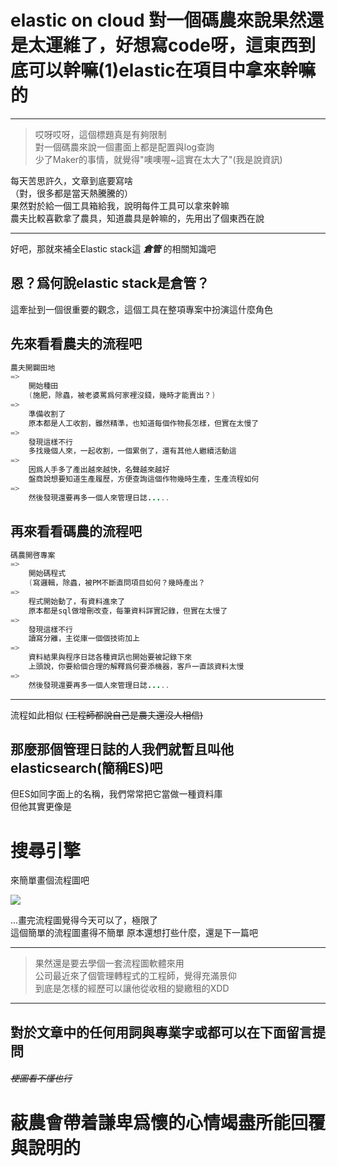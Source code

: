# elastic on cloud  對一個碼農來說果然還是太運維了，好想寫code呀，這東西到底可以幹嘛(1)elastic在項目中拿來幹嘛的

---
> 哎呀哎呀，這個標題真是有夠限制  
> 對一個碼農來說一個畫面上都是配置與log查詢  
> 少了Maker的事情，就覺得"噢噢喔~這實在太大了"(我是說資訊)

每天苦思許久，文章到底要寫啥  
（對，很多都是當天熱騰騰的）   
果然對於給一個工具箱給我，說明每件工具可以拿來幹嘛  
農夫比較喜歡拿了農具，知道農具是幹嘛的，先用出了個東西在說

---
好吧，那就來補全Elastic stack這 **_倉管_** 的相關知識吧

## 恩？爲何說elastic stack是倉管？  


這牽扯到一個很重要的觀念，這個工具在整項專案中扮演這什麼角色

## 先來看看農夫的流程吧

``` java
農夫開闢田地
=>
    開始種田
    (施肥，除蟲，被老婆罵爲何家裡沒錢，幾時才能賣出？)
=>
    準備收割了
    原本都是人工收割，雖然精準，也知道每個作物長怎樣，但實在太慢了
=>
    發現這樣不行
    多找幾個人來，一起收割，一個累倒了，還有其他人繼續活動這
=>
    因爲人手多了產出越來越快，名聲越來越好
    盤商說想要知道生產履歷，方便查詢這個作物幾時生產，生產流程如何
=>
    然後發現還要再多一個人來管理日誌.....
```

## 再來看看碼農的流程吧
``` java
碼農開啓專案
=>
    開始碼程式
    (寫邏輯，除蟲，被PM不斷直問項目如何？幾時產出？
=>
    程式開始動了，有資料進來了
    原本都是sql做增刪改查，每筆資料詳實記錄，但實在太慢了
=>
    發現這樣不行
    讀寫分離，主從庫一個個技術加上
=>
    資料結果與程序日誌各種資訊也開始要被記錄下來
    上頭說，你要給個合理的解釋爲何要添機器，客戶一直該資料太慢
=>
    然後發現還要再多一個人來管理日誌.....
```

---
流程如此相似 ~~(工程師都說自己是農夫還沒人相信)~~  

## 那麼那個管理日誌的人我們就暫且叫他elasticsearch(簡稱ES)吧

但ES如同字面上的名稱，我們常常把它當做一種資料庫  
但他其實更像是
# 搜尋引擎

來簡單畫個流程圖吧

![](https://CY810912.github.io/th12img/process.jpg)


...畫完流程圖覺得今天可以了，極限了  
這個簡單的流程圖畫得不簡單
原本還想打些什麼，還是下一篇吧


---

>果然還是要去學個一套流程圖軟體來用  
公司最近來了個管理轉程式的工程師，覺得充滿景仰    
到底是怎樣的經歷可以讓他從收租的變繳租的XDD

---

## 對於文章中的任何用詞與專業字或都可以在下面留言提問 
###### ~~梗圖看不懂也行~~
# 蔽農會帶着謙卑爲懷的心情竭盡所能回覆與說明的

